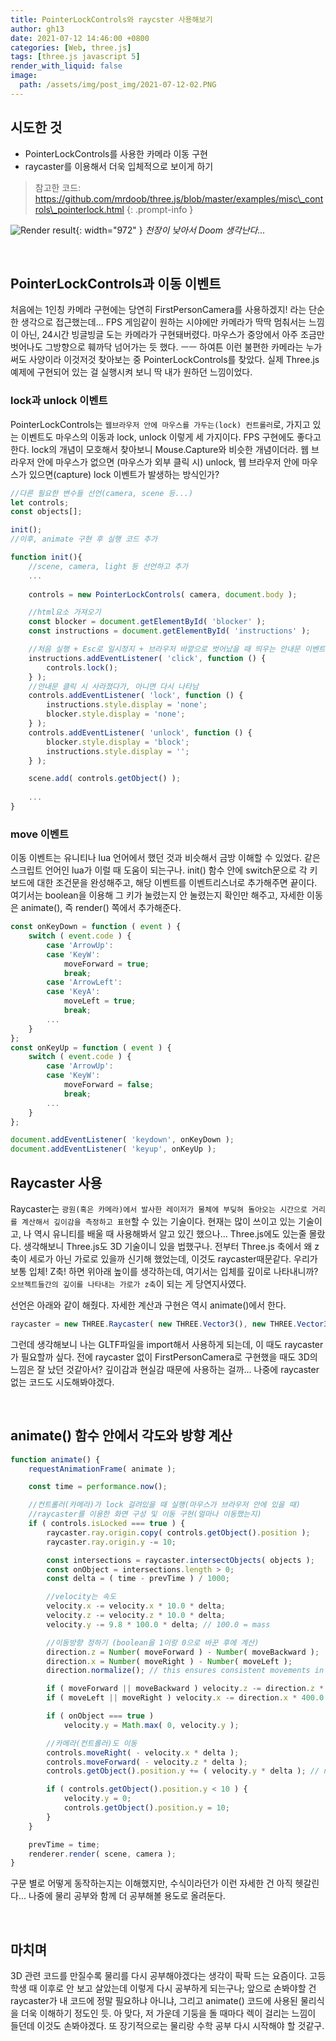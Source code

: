 ```yaml
---
title: PointerLockControls와 raycster 사용해보기
author: gh13
date: 2021-07-12 14:46:00 +0800
categories: [Web, three.js]
tags: [three.js javascript 5]
render_with_liquid: false
image:
  path: /assets/img/post_img/2021-07-12-02.PNG
---
```


## 시도한 것

- PointerLockControls를 사용한 카메라 이동 구현
- raycaster를 이용해서 더욱 입체적으로 보이게 하기

> 참고한 코드: <https://github.com/mrdoob/three.js/blob/master/examples/misc\_controls\_pointerlock.html>
{: .prompt-info }

![Render result](/assets/img/post_img/2021-07-12-01.gif){: width="972" }
_천장이 낮아서 Doom 생각난다..._

<br/>

## PointerLockControls과 이동 이벤트

처음에는 1인칭 카메라 구현에는 당연히 FirstPersonCamera를 사용하겠지! 라는 단순한 생각으로 접근했는데... FPS 게임같이 원하는 시야에만 카메라가 딱딱 멈춰서는 느낌이 아닌, 24시간 빙글빙글 도는 카메라가 구현돼버렸다. 마우스가 중앙에서 아주 조금만 벗어나도 그방향으로 훼까닥 넘어가는 듯 했다. ㅡㅡ 하여튼 이런 불편한 카메라는 누가 써도 사양이라 이것저것 찾아보는 중 PointerLockControls를 찾았다. 실제 Three.js 예제에 구현되어 있는 걸 실행시켜 보니 딱 내가 원하던 느낌이었다.

### lock과 unlock 이벤트

PointerLockControls는 `웹브라우저 안에 마우스를 가두는(lock) 컨트롤러`로, 가지고 있는 이벤트도 마우스의 이동과 lock, unlock 이렇게 세 가지이다. FPS 구현에도 좋다고 한다. lock의 개념이 모호해서 찾아보니 Mouse.Capture와 비슷한 개념이더라. 웹 브라우저 안에 마우스가 없으면 (마우스가 외부 클릭 시) unlock, 웹 브라우저 안에 마우스가 있으면(capture) lock 이벤트가 발생하는 방식인가?

```javascript
//다른 필요한 변수들 선언(camera, scene 등...)
let controls;
const objects[];

init();
//이후, animate 구현 후 실행 코드 추가

function init(){
	//scene, camera, light 등 선언하고 추가
	...
    
	controls = new PointerLockControls( camera, document.body );

	//html요소 가져오기
	const blocker = document.getElementById( 'blocker' );
	const instructions = document.getElementById( 'instructions' );

	//처음 실행 + Esc로 일시정지 + 브라우저 바깥으로 벗어났을 때 띄우는 안내문 이벤트
	instructions.addEventListener( 'click', function () {
		controls.lock();
	} );
	//안내문 클릭 시 사라졌다가, 아니면 다시 나타남
	controls.addEventListener( 'lock', function () {
		instructions.style.display = 'none';
		blocker.style.display = 'none';
	} );
	controls.addEventListener( 'unlock', function () {
		blocker.style.display = 'block';
		instructions.style.display = '';
	} );

	scene.add( controls.getObject() );
    
	...
}
```

### move 이벤트

이동 이벤트는 유니티나 lua 언어에서 했던 것과 비슷해서 금방 이해할 수 있었다. 같은 스크립트 언어인 lua가 이럴 때 도움이 되는구나. init() 함수 안에 switch문으로 각 키보드에 대한 조건문을 완성해주고, 해당 이벤트를 이벤트리스너로 추가해주면 끝이다. 여기서는 boolean을 이용해 그 키가 눌렸는지 안 눌렸는지 확인만 해주고, 자세한 이동은 animate(), 즉 render() 쪽에서 추가해준다.

```javascript
const onKeyDown = function ( event ) {
	switch ( event.code ) {
		case 'ArrowUp':
		case 'KeyW':
			moveForward = true;
			break;
		case 'ArrowLeft':
		case 'KeyA':
			moveLeft = true;
			break;
		...
	}
};
const onKeyUp = function ( event ) {
	switch ( event.code ) {
		case 'ArrowUp':
		case 'KeyW':
			moveForward = false;
			break;
		...
	}
};

document.addEventListener( 'keydown', onKeyDown );
document.addEventListener( 'keyup', onKeyUp );
```

## Raycaster 사용

Raycaster는 `광원(혹은 카메라)에서 발사한 레이저가 물체에 부딪혀 돌아오는 시간으로 거리를 계산해서 깊이감을 측정하고 표현`할 수 있는 기술이다. 현재는 많이 쓰이고 있는 기술이고, 나 역시 유니티를 배울 때 사용해봐서 알고 있긴 했으나... Three.js에도 있는줄 몰랐다. 생각해보니 Three.js도 3D 기술이니 있을 법했구나. 전부터 Three.js 축에서 왜 z축이 세로가 아닌 가로로 있을까 신기해 했었는데, 이것도 raycaster때문같다. 우리가 보통 입체! Z축! 하면 위아래 높이를 생각하는데, 여기서는 입체를 깊이로 나타내니까? `오브젝트들간의 깊이를 나타내는 가로가 z축`이 되는 게 당연지사였다.  

선언은 아래와 같이 해줬다. 자세한 계산과 구현은 역시 animate()에서 한다.

```javascript
raycaster = new THREE.Raycaster( new THREE.Vector3(), new THREE.Vector3( 0, - 1, 0 ), 0, 10 );
```

그런데 생각해보니 나는 GLTF파일을 import해서 사용하게 되는데, 이 때도 raycaster가 필요할까 싶다. 전에 raycaster 없이 FirstPersonCamera로 구현했을 때도 3D의 느낌은 잘 났던 것같아서? 깊이감과 현실감 때문에 사용하는 걸까... 나중에 raycaster 없는 코드도 시도해봐야겠다.

<br/>

## animate() 함수 안에서 각도와 방향 계산

```javascript
function animate() {
	requestAnimationFrame( animate );

	const time = performance.now();

	//컨트롤러(카메라)가 lock 걸려있을 때 실행(마우스가 브라우저 안에 있을 때)
	//raycaster를 이용한 화면 구성 및 이동 구현(얼마나 이동했는지)
	if ( controls.isLocked === true ) {
		raycaster.ray.origin.copy( controls.getObject().position );
		raycaster.ray.origin.y -= 10;

		const intersections = raycaster.intersectObjects( objects );
		const onObject = intersections.length > 0;
		const delta = ( time - prevTime ) / 1000;

		//velocity는 속도
		velocity.x -= velocity.x * 10.0 * delta;
		velocity.z -= velocity.z * 10.0 * delta;
		velocity.y -= 9.8 * 100.0 * delta; // 100.0 = mass

		//이동방향 정하기 (boolean을 1이랑 0으로 바꾼 후에 계산)
		direction.z = Number( moveForward ) - Number( moveBackward );
		direction.x = Number( moveRight ) - Number( moveLeft );
		direction.normalize(); // this ensures consistent movements in all directions

		if ( moveForward || moveBackward ) velocity.z -= direction.z * 400.0 * delta;
		if ( moveLeft || moveRight ) velocity.x -= direction.x * 400.0 * delta;

		if ( onObject === true )
			velocity.y = Math.max( 0, velocity.y );

		//카메라(컨트롤러)도 이동
		controls.moveRight( - velocity.x * delta );
		controls.moveForward( - velocity.z * delta );
		controls.getObject().position.y += ( velocity.y * delta ); // new behavior

		if ( controls.getObject().position.y < 10 ) {
			velocity.y = 0;
			controls.getObject().position.y = 10;
		}
	}

	prevTime = time;
	renderer.render( scene, camera );
}
```

구문 별로 어떻게 동작하는지는 이해했지만, 수식이라던가 이런 자세한 건 아직 헷갈린다... 나중에 물리 공부와 함께 더 공부해볼 용도로 올려둔다.

<br/>

## 마치며

3D 관련 코드를 만질수록 물리를 다시 공부해야겠다는 생각이 팍팍 드는 요즘이다. 고등학생 때 이후로 안 보고 살았는데 이렇게 다시 공부하게 되는구나; 앞으로 손봐야할 건 raycaster가 내 코드에 정말 필요하냐 아니냐, 그리고 animate() 코드에 사용된 물리식을 더욱 이해하기 정도인 듯. 아 맞다, 저 가운데 기둥을 돌 때마다 렉이 걸리는 느낌이 들던데 이것도 손봐야겠다. 또 장기적으로는 물리랑 수학 공부 다시 시작해야 할 것같구.
